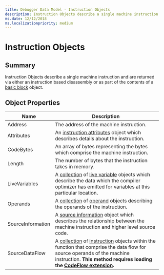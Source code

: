 ```yaml
---
title: Debugger Data Model - Instruction Objects
description: Instruction Objects describe a single machine instruction.
ms.date: 12/12/2018
ms.localizationpriority: medium
---
```

# Instruction Objects

## Summary

Instruction Objects describe a single machine instruction and are returned via either an instruction based disassembly or as part of the contents of a [basic block](dbgmodel-object-basic-block.md) object.

## Object Properties

|Name|Description|
|--- |--- |
|Address|The address of the machine instruction.|
|Attributes|An [instruction attributes](dbgmodel-object-instruction-attributes.md) object which describes details about the instruction.|
|CodeBytes|An array of bytes representing the bytes which comprise the machine instruction.|
|Length|The number of bytes that the instruction takes in memory.|
|LiveVariables|A [collection](dbgmodel-namespace-collections.md) of [live variable](dbgmodel-object-live-variable.md) objects which describe the data which the compiler optimizer has emitted for variables at this particular location.|
|Operands|A [collection](dbgmodel-namespace-collections.md) of [operand](dbgmodel-object-operand.md) objects describing the operands of the instruction.|
|SourceInformation|A [source information](dbgmodel-object-source-information.md) object which describes the relationship between the machine instruction and higher level source code.|
|SourceDataFlow|A [collection](dbgmodel-namespace-collections.md) of [instruction](dbgmodel-object-instruction.md) objects within the function that comprise the data flow for source operands of the machine instruction. **This method requires loading the [CodeFlow extension](https://github.com/Microsoft/WinDbg-Samples/tree/master/CodeFlow).**|
